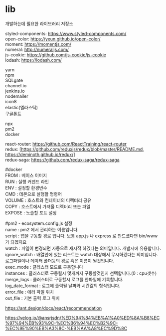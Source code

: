 # lib

개발하는데 필요한 라이브러리 저장소


styled-components: https://www.styled-components.com/  
open-color: https://yeun.github.io/open-color/  
moment: https://momentjs.com/  
numeral: http://numeraljs.com/  
js-cookie: https://github.com/js-cookie/js-cookie  
lodash: https://lodash.com/  

yarn  
npm  
SQLgate  
channel.io  
jenkins.io  
nodemailer  
icon8  
elastic(엘라스틱)  
구글폰트  

npx  
pm2  
docker  

react-router: https://github.com/ReactTraining/react-router  
redux: [https://github.com/reduxjs/redux/blob/master/README.md, https://deminoth.github.io/redux/]  
redux-saga: https://github.com/redux-saga/redux-saga  


#docker  
FROM : 베이스 이미지  
RUN : 실행 커맨드 라인  
ENV : 설정할 환경변수  
CMD : 데몬으로 실행할 명령어  
VOLUME : 호스트와 컨테이너의 디렉터리 공유  
COPY : 호스트에서 가져올 디렉터리 또는 파일  
EXPOSE : 노출할 포트 설정  

#pm2 - ecosystem.config.js 설정  
name : pm2 에서 관리하는 이름입니다.  
script : 앱을 구동할 경로 입니다. 보통 app.js 나 express 로 만드셨다면 bin/www 가 되겠지요  
watch : 파일이 변경되면 자동으로 재시작 하겠다는 의미입니다. 개발시에 유용합니다.  
ignore_watch : 배열안에 있는 리스트는 watch 대상에서 무시하겠다는 의미입니다. 로그파일이나 데이터 폴더등의 경로 혹은 이름이 될것입니다.  
exec_mode : 클러스터 모드로 구동합니다  
instances : 클러스터로 구동될시 몇개까지 구동할것인지 선택합니다.(0 : cpu갯수)  
merge_logs : 클러스터로 구동할시 로그를 한파일에 기록합니다.  
log_date_format : 로그에 출력될 날짜와 시간값의 형식입니다.  
error_file : 에러 파일 위치  
out_file : 기본 출력 로그 위치  


https://ant.design/docs/react/recommendation



https://velog.io/@ansrjsdn/%ED%94%84%EB%A1%A0%ED%8A%B8%EC%97%94%EB%93%9C-%EC%B6%94%EC%B2%9C-%EC%9E%90%EB%A3%8C-%EB%AA%A8%EC%9D%8C

